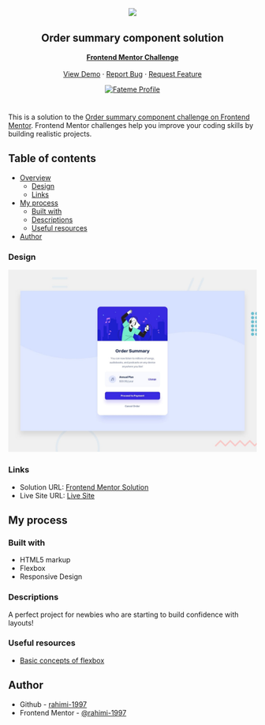 <div align="center">
    <img src="https://www.frontendmentor.io/static/images/logo-mobile.svg"  width="80">
    <h2 align="center">Order summary component solution</h2>
    <p align="center">
        <a href="https://www.frontendmentor.io"><strong>Frontend Mentor Challenge</strong></a>
        <br />
        <br />
        <a href="https://rahimi-1997.github.io/Order-summary-component/">View Demo</a>
        ·
        <a href="https://github.com/rahimi-1997/Order-summary-component/issues" target="_blank">Report Bug</a>
        ·
        <a href="https://github.com/rahimi-1997/Order-summary-component/issues" target="_blank">Request Feature</a>
    </p>
</div>
<div align="center">
  <!-- Profile -->
  <a href="https://www.frontendmentor.io/profile/rahimi-1997">
    <img src="https://img.shields.io/badge/Profile-Fateme%20Rahimi-07043B?style=for-the-badge&logo=frontendmentor" alt="Fateme Profile">
  </a>

</div>

#

This is a solution to the [Order summary component challenge on Frontend Mentor](https://www.frontendmentor.io/challenges/order-summary-component-QlPmajDUj). Frontend Mentor challenges help you improve your coding skills by building realistic projects.

## Table of contents

- [Overview](#overview)
  - [Design](#design)
  - [Links](#links)
- [My process](#my-process)
  - [Built with](#built-with)
  - [Descriptions](#descriptions)
  - [Useful resources](#useful-resources)
- [Author](#author)

### Design

![](./design/desktop-preview.jpg)

### Links

- Solution URL: [Frontend Mentor Solution](https://www.frontendmentor.io/solutions/nft-preview-card-component-solution-hIk_TlSjQW)
- Live Site URL: [Live Site](https://rahimi-1997.github.io/Order-summary-component/)

## My process

### Built with

- HTML5 markup
- Flexbox
- Responsive Design

### Descriptions

A perfect project for newbies who are starting to build confidence with layouts!

### Useful resources

- [Basic concepts of flexbox](https://developer.mozilla.org/en-US/docs/Web/CSS/CSS_flexible_box_layout/Basic_concepts_of_flexbox)

## Author

- Github - [rahimi-1997](https://github.com/rahimi-1997)
- Frontend Mentor - [@rahimi-1997](https://www.frontendmentor.io/profile/rahimi-1997)
